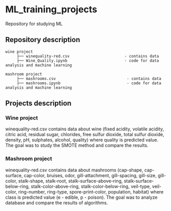 # ML_training_projects
Repository for studying ML
## Repository description  
```` 
wine project
     ├── winequality-red.csv                        - contains data  
     ├── Wine_Quality.ipynb                         - code for data analysis and machine learning
  
mashroom project
     ├── mashrooms.csv                               - contains data  
     ├── mashrooms.ipynb                             - code for data analysis and machine learning 
```` 
## Projects description 
### Wine project
winequality-red.csv contains data about wine (fixed acidity, volatile acidity, citric acid, residual sugar, chlorides, free sulfur dioxide, total sulfur dioxide, density, pH, sulphates, alcohol, quality) where quality is predicted value. The goal was to study the SMOTE method and compare the results.  
   
### Mashroom project
winequality-red.csv contains data about mashrooms (cap-shape, cap-surface, cap-color, bruises, odor, gill-attachment, gill-spacing, gill-size, gill-color, stalk-shape, stalk-root, stalk-surface-above-ring, stalk-surface-below-ring, stalk-color-above-ring, stalk-color-below-ring, veil-type, veil-color, ring-number, ring-type, spore-print-color, population, habitat) where class is predicted value (e - edible, p - poison). The goal was to analyze database and compare the results of algorithms.
